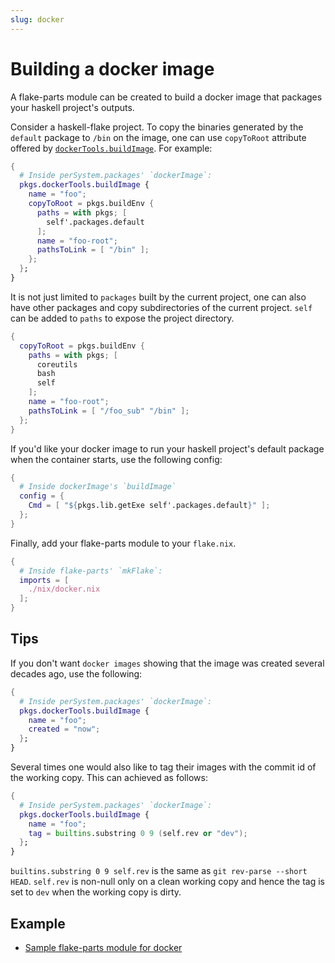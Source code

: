 ```yaml
---
slug: docker
---
```


# Building a docker image

A flake-parts module can be created to build a docker image that packages your haskell project's outputs.

Consider a haskell-flake project. To copy the binaries generated by the `default` package to `/bin` on the image,  one can use `copyToRoot` attribute offered by [`dockerTools.buildImage`](https://nixos.org/manual/nixpkgs/stable/#sec-pkgs-dockerTools). For example:

```nix
{
  # Inside perSystem.packages' `dockerImage`:
  pkgs.dockerTools.buildImage {
    name = "foo";
    copyToRoot = pkgs.buildEnv {
      paths = with pkgs; [
        self'.packages.default
      ];
      name = "foo-root";
      pathsToLink = [ "/bin" ];
    };
  };
}
```

It is not just limited to `packages` built by the current project, one can also have other packages and copy subdirectories of the current project. `self` can be added to `paths` to expose the project directory. 
```nix
{
  copyToRoot = pkgs.buildEnv {
    paths = with pkgs; [
      coreutils
      bash
      self
    ];
    name = "foo-root";
    pathsToLink = [ "/foo_sub" "/bin" ];
  };
}
```
If you'd like your docker image to run your haskell project's default package when the container starts, use the following config:
```nix
{
  # Inside dockerImage's `buildImage`
  config = {
    Cmd = [ "${pkgs.lib.getExe self'.packages.default}" ];
  };
}
```

Finally, add your flake-parts module to your `flake.nix`.
```nix
{
  # Inside flake-parts' `mkFlake`:
  imports = [
    ./nix/docker.nix
  ];
}
```

## Tips

If you don't want `docker images` showing that the image was created several decades ago, use the following:
```nix
{
  # Inside perSystem.packages' `dockerImage`:
  pkgs.dockerTools.buildImage {
    name = "foo";
    created = "now";
  };
}
```

Several times one would also like to tag their images with the commit id of the working copy. This can achieved as follows:

```nix
{
  # Inside perSystem.packages' `dockerImage`:
  pkgs.dockerTools.buildImage {
    name = "foo";
    tag = builtins.substring 0 9 (self.rev or "dev");
  };
}
```
`builtins.substring 0 9 self.rev` is the same as `git rev-parse --short HEAD`. `self.rev` is non-null only on a clean working copy and hence the tag is set to `dev` when the working copy is dirty.


## Example

- [Sample flake-parts module for docker](https://github.com/nammayatri/nammayatri/pull/14/files#diff-18ea3dd9a6a84702796b8dac608d0cad8e396a7c2e8c52732fcb7e5f52d1b0b9)
